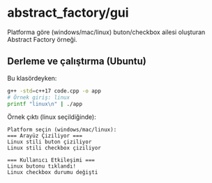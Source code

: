 # abstract_factory/gui

Platforma göre (windows/mac/linux) buton/checkbox ailesi oluşturan Abstract Factory örneği.

## Derleme ve çalıştırma (Ubuntu)

Bu klasördeyken:

```bash
g++ -std=c++17 code.cpp -o app
# Örnek giriş: linux
printf "linux\n" | ./app
```

Örnek çıktı (linux seçildiğinde):

```text
Platform seçin (windows/mac/linux): 
=== Arayüz Çiziliyor ===
Linux stili buton çiziliyor
Linux stili checkbox çiziliyor

=== Kullanıcı Etkileşimi ===
Linux butonu tıklandı!
Linux checkbox durumu değişti
```